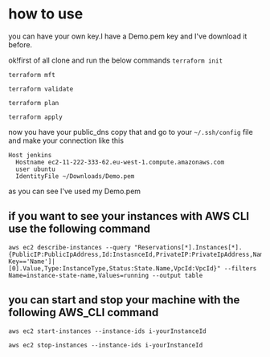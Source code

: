 # how to use 
you can have your own key.I have a Demo.pem key and I've download it before.

ok!first of all clone and run the below commands
`terraform init`

`terraform mft`

`terraform validate`

`terraform plan`

`terraform apply`

now you have your public_dns copy that and go to your `~/.ssh/config` file 
and make your connection like this 
```
Host jenkins
  Hostname ec2-11-222-333-62.eu-west-1.compute.amazonaws.com
  user ubuntu
  IdentityFile ~/Downloads/Demo.pem
  ```

  as you can see I've used my Demo.pem 

## if you want to see your instances with AWS CLI use the following command

  ```
aws ec2 describe-instances --query "Reservations[*].Instances[*].{PublicIP:PublicIpAddress,Id:InstasnceId,PrivateIP:PrivateIpAddress,Name:Tags[?Key=='Name']|[0].Value,Type:InstanceType,Status:State.Name,VpcId:VpcId}" --filters Name=instance-state-name,Values=running --output table

  ``` 

## you can start and stop your machine with the following AWS_CLI command

`aws ec2 start-instances --instance-ids i-yourInstanceId `


`aws ec2 stop-instances --instance-ids i-yourInstanceId`
